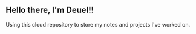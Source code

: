 ## Hello there, I'm Deuel!!

Using this cloud repository to store my notes and projects I've worked on. 

<!---
Deuellau/Deuellau is a ✨ special ✨ repository because its `README.md` (this file) appears on your GitHub profile.
You can click the Preview link to take a look at your changes.
--->
